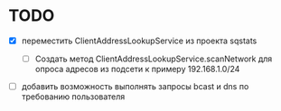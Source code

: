 # TODO

- [x] переместить ClientAddressLookupService из проекта sqstats
  - [ ] Cоздать метод ClientAddressLookupService.scanNetwork для опроса адресов из подсети к примеру 192.168.1.0/24
- [ ] добавить возможность выполнять запросы bcast и dns по требованию пользователя






